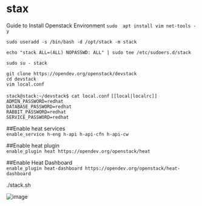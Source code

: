 # stax
Guide to Install Openstack Environment
`sudo  apt install vim net-tools -y`<br/>

`sudo useradd -s /bin/bash -d /opt/stack -m stack`<br/>




`echo "stack ALL=(ALL) NOPASSWD: ALL" | sudo tee /etc/sudoers.d/stack`<br/>


`sudo su - stack`<br/>

`git clone https://opendev.org/openstack/devstack`<br/>
`cd devstack`<br/>
`vim local.conf`<br/>


`stack@stack:~/devstack$ cat local.conf`
`[[local|localrc]]`<br/>
`ADMIN_PASSWORD=redhat`<br/>
`DATABASE_PASSWORD=redhat`<br/>
`RABBIT_PASSWORD=redhat`<br/>
`SERVICE_PASSWORD=redhat`<br/>

##Enable heat services<br/>
`enable_service h-eng h-api h-api-cfn h-api-cw`

##Enable heat plugin<br/>
`enable_plugin heat https://opendev.org/openstack/heat`

##Enable Heat Dashboard<br/>
`enable_plugin heat-dashboard https://opendev.org/openstack/heat-dashboard`




./stack.sh

![image](https://user-images.githubusercontent.com/103080332/181668527-1962a2ae-859c-4f4f-a598-b8a234de7ec8.png)
